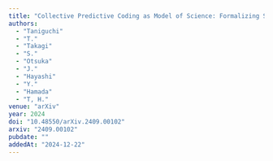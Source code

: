 ```yaml
---
title: "Collective Predictive Coding as Model of Science: Formalizing Scientific Activities Towards Generative Science"
authors:
  - "Taniguchi"
  - "T."
  - "Takagi"
  - "S."
  - "Otsuka"
  - "J."
  - "Hayashi"
  - "Y."
  - "Hamada"
  - "T, H."
venue: "arXiv"
year: 2024
doi: "10.48550/arXiv.2409.00102"
arxiv: "2409.00102"
pubdate: ""
addedAt: "2024-12-22"
---
```

